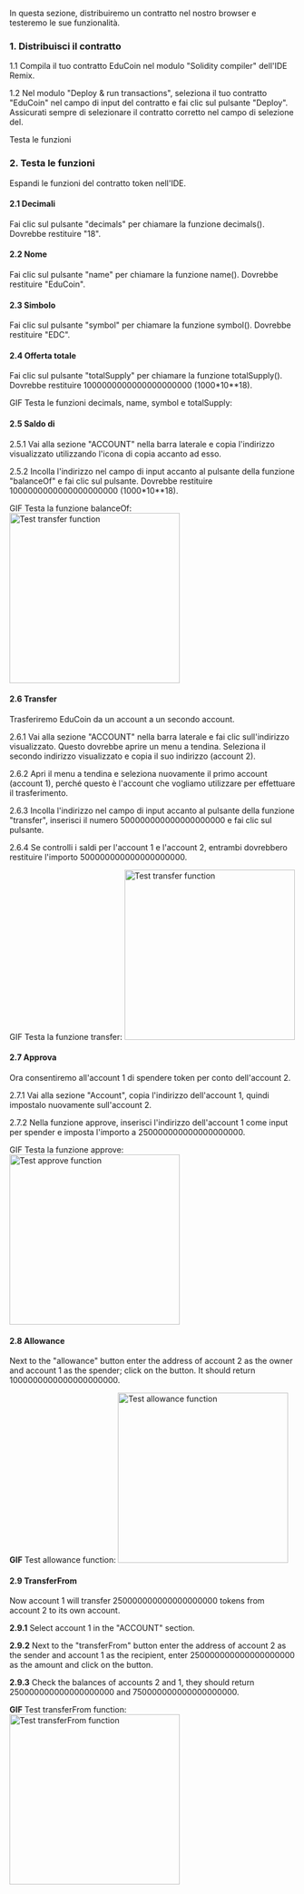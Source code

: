 In questa sezione, distribuiremo un contratto nel nostro browser e testeremo le sue funzionalità.

### 1. Distribuisci il contratto

1.1 Compila il tuo contratto EduCoin nel modulo "Solidity compiler" dell'IDE Remix.

1.2 Nel modulo "Deploy & run transactions", seleziona il tuo contratto "EduCoin" nel campo di input del contratto e fai clic sul pulsante "Deploy". Assicurati sempre di selezionare il contratto corretto nel campo di selezione del.

Testa le funzioni

### 2. Testa le funzioni

Espandi le funzioni del contratto token nell'IDE.

#### 2.1 Decimali

Fai clic sul pulsante "decimals" per chiamare la funzione decimals().
Dovrebbe restituire "18".

#### 2.2 Nome

Fai clic sul pulsante "name" per chiamare la funzione name().
Dovrebbe restituire "EduCoin".

#### 2.3 Simbolo

Fai clic sul pulsante "symbol" per chiamare la funzione symbol().
Dovrebbe restituire "EDC".

#### 2.4 Offerta totale

Fai clic sul pulsante "totalSupply" per chiamare la funzione totalSupply().
Dovrebbe restituire 1000000000000000000000 (1000\*10\*\*18).

GIF Testa le funzioni decimals, name, symbol e totalSupply:

#### 2.5 Saldo di

2.5.1 Vai alla sezione "ACCOUNT" nella barra laterale e copia l'indirizzo visualizzato utilizzando l'icona di copia accanto ad esso.

2.5.2 Incolla l'indirizzo nel campo di input accanto al pulsante della funzione "balanceOf" e fai clic sul pulsante.
Dovrebbe restituire 1000000000000000000000 (1000\*10\*\*18).

GIF Testa la funzione balanceOf: <img src="https://github.com/dacadeorg/remixMedia/blob/main/token-course/erc20/erc20_balanceOf.gif?raw=true" alt="Test transfer function" width="300"/>

#### 2.6 Transfer

Trasferiremo EduCoin da un account a un secondo account.

2.6.1 Vai alla sezione "ACCOUNT" nella barra laterale e fai clic sull'indirizzo visualizzato. Questo dovrebbe aprire un menu a tendina. Seleziona il secondo indirizzo visualizzato e copia il suo indirizzo (account 2).

2.6.2 Apri il menu a tendina e seleziona nuovamente il primo account (account 1), perché questo è l'account che vogliamo utilizzare per effettuare il trasferimento.

2.6.3 Incolla l'indirizzo nel campo di input accanto al pulsante della funzione "transfer", inserisci il numero 500000000000000000000 e fai clic sul pulsante.

2.6.4 Se controlli i saldi per l'account 1 e l'account 2, entrambi dovrebbero restituire l'importo 500000000000000000000.

GIF Testa la funzione transfer: <img src="https://github.com/dacadeorg/remixMedia/blob/main/token-course/erc20/erc20_transfer.gif?raw=true" alt="Test transfer function" width="300"/>

#### 2.7 Approva

Ora consentiremo all'account 1 di spendere token per conto dell'account 2.

2.7.1 Vai alla sezione "Account", copia l'indirizzo dell'account 1, quindi impostalo nuovamente sull'account 2.

2.7.2 Nella funzione approve, inserisci l'indirizzo dell'account 1 come input per spender e imposta l'importo a 250000000000000000000.

GIF Testa la funzione approve: <img src="https://github.com/dacadeorg/remixMedia/blob/main/token-course/erc20/erc20_approve.gif?raw=true" alt="Test approve function" width="300"/>

#### 2.8 Allowance

Next to the "allowance" button enter the address of account 2 as the owner and account 1 as the spender; click on the button.
It should return 1000000000000000000000.

**GIF** Test allowance function: <img src="https://github.com/dacadeorg/remixMedia/blob/main/token-course/erc20/erc20_allowance.gif?raw=true" alt="Test allowance function" width="300"/>

#### 2.9 TransferFrom

Now account 1 will transfer 250000000000000000000 tokens from account 2 to its own account.

**2.9.1** Select account 1 in the "ACCOUNT" section.

**2.9.2** Next to the "transferFrom" button enter the address of account 2 as the sender and account 1 as the recipient, enter 250000000000000000000 as the amount and click on the button.

**2.9.3** Check the balances of accounts 2 and 1, they should return 250000000000000000000 and 750000000000000000000.

**GIF** Test transferFrom function: <img src="https://github.com/dacadeorg/remixMedia/blob/main/token-course/erc20/erc20_transferFrom.gif?raw=true" alt="Test transferFrom function" width="300"/>
